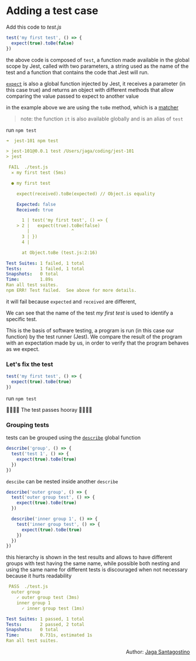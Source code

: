 # Adding a test case

Add this code to _test.js_

```javascript
test('my first test', () => {
  expect(true).toBe(false)
})
```

the above code is composed of `test`, a function made available in the global scope by Jest, called with two parameters, a string used as the name of the test and a function that contains the code that Jest will run.

[`expect`](https://jestjs.io/docs/en/expect) is also a global function injected by Jest, it receives a parameter (in this case true) and returns an object with different methods that allow comparing the value passed to expect to another value

in the example above we are using the `toBe` method, which is a [matcher](https://jestjs.io/docs/en/using-matchers)

> note: the function `it` is also available globally and is an alias of `test`

run `npm test`

```yaml
➜  jest-101 npm test

> jest-101@0.0.1 test /Users/jaga/coding/jest-101
> jest

 FAIL  ./test.js
  ✕ my first test (5ms)

  ● my first test

    expect(received).toBe(expected) // Object.is equality

    Expected: false
    Received: true

      1 | test('my first test', () => {
    > 2 |   expect(true).toBe(false)
        |                ^
      3 | })
      4 |

      at Object.toBe (test.js:2:16)

Test Suites: 1 failed, 1 total
Tests:       1 failed, 1 total
Snapshots:   0 total
Time:        1.89s
Ran all test suites.
npm ERR! Test failed.  See above for more details.
```

it will fail because `expected` and `received` are different,

We can see that the name of the test _my first test_ is used to identify a specific test.

This is the basis of software testing, a program is run (in this case our function) by the test runner (Jest).
We compare the result of the program with an expectation made by us, in order to verify that the program behaves as we expect.

### Let's fix the test

```javascript
test('my first test', () => {
  expect(true).toBe(true)
})
```

run `npm test`

🎉🎉🎉🎉
The test passes hooray
🎉🎉🎉🎉

### Grouping tests

tests can be grouped using the [`describe`](https://jestjs.io/docs/en/api#describename-fn) global function

```javascript
describe('group', () => {
  test('test 1', () => {
    expect(true).toBe(true)
  })
})
```

`descibe` can be nested inside another `describe`

```javascript
describe('outer group', () => {
  test('outer group test', () => {
    expect(true).toBe(true)
  })

  describe('inner group 1', () => {
    test('inner group test', () => {
      expect(true).toBe(true)
    })
  })
})
```

this hierarchy is shown in the test results and allows to have different groups with test having the same name, while possible both nesting and using the same name for different tests is discouraged when not necessary because it hurts readability

```yaml
 PASS  ./test.js
  outer group
    ✓ outer group test (3ms)
    inner group 1
      ✓ inner group test (1ms)

Test Suites: 1 passed, 1 total
Tests:       2 passed, 2 total
Snapshots:   0 total
Time:        0.731s, estimated 1s
Ran all test suites.
```

<p style='text-align: right;'>Author: <a href="../about-us.md#jaga-santagostino">Jaga Santagostino</a></p>
